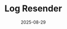 ---
layout: post
title:  "Log Resender"
date:   2025-08-29
excerpt: "Log Change Header/Body Resender"
project: true
company: "Doople"
tags:
- project
comments: false
---
